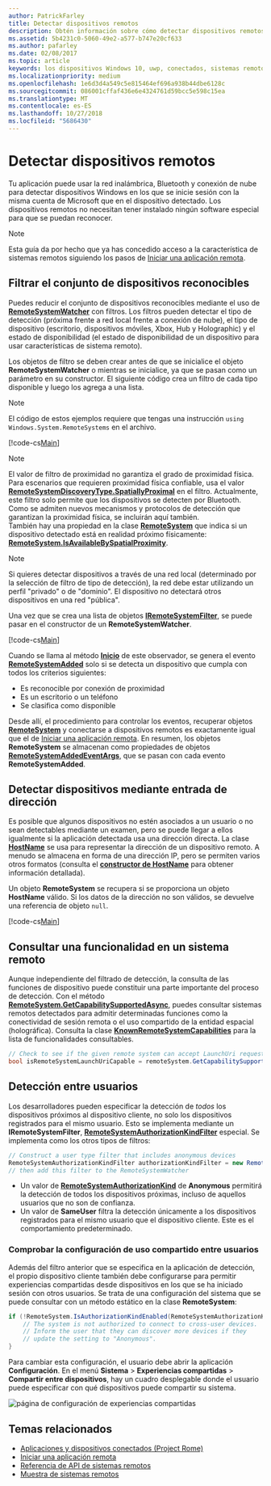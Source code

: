 ```yaml
---
author: PatrickFarley
title: Detectar dispositivos remotos
description: Obtén información sobre cómo detectar dispositivos remotos desde tu aplicación con Project Rome.
ms.assetid: 5b4231c0-5060-49e2-a577-b747e20cf633
ms.author: pafarley
ms.date: 02/08/2017
ms.topic: article
keywords: los dispositivos Windows 10, uwp, conectados, sistemas remotos, Roma, proyecto rome
ms.localizationpriority: medium
ms.openlocfilehash: 1e6d3d4a549c5e815464ef696a938b44dbe6128c
ms.sourcegitcommit: 086001cffaf436e6e4324761d59bcc5e598c15ea
ms.translationtype: MT
ms.contentlocale: es-ES
ms.lasthandoff: 10/27/2018
ms.locfileid: "5686430"
---
```

# <a name="discover-remote-devices"></a>Detectar dispositivos remotos
Tu aplicación puede usar la red inalámbrica, Bluetooth y conexión de nube para detectar dispositivos Windows en los que se inicie sesión con la misma cuenta de Microsoft que en el dispositivo detectado. Los dispositivos remotos no necesitan tener instalado ningún software especial para que se puedan reconocer.

> [!NOTE]
> Esta guía da por hecho que ya has concedido acceso a la característica de sistemas remotos siguiendo los pasos de [Iniciar una aplicación remota](launch-a-remote-app.md).

## <a name="filter-the-set-of-discoverable-devices"></a>Filtrar el conjunto de dispositivos reconocibles
Puedes reducir el conjunto de dispositivos reconocibles mediante el uso de [**RemoteSystemWatcher**](https://msdn.microsoft.com/library/windows/apps/Windows.System.RemoteSystems.RemoteSystemWatcher) con filtros. Los filtros pueden detectar el tipo de detección (próxima frente a red local frente a conexión de nube), el tipo de dispositivo (escritorio, dispositivos móviles, Xbox, Hub y Holographic) y el estado de disponibilidad (el estado de disponibilidad de un dispositivo para usar características de sistema remoto).

Los objetos de filtro se deben crear antes de que se inicialice el objeto **RemoteSystemWatcher** o mientras se inicialice, ya que se pasan como un parámetro en su constructor. El siguiente código crea un filtro de cada tipo disponible y luego los agrega a una lista.

> [!NOTE]
> El código de estos ejemplos requiere que tengas una instrucción `using Windows.System.RemoteSystems` en el archivo.

[!code-cs[Main](./code/DiscoverDevices/MainPage.xaml.cs#SnippetMakeFilterList)]

> [!NOTE]
> El valor de filtro de proximidad no garantiza el grado de proximidad física. Para escenarios que requieren proximidad física confiable, usa el valor [**RemoteSystemDiscoveryType.SpatiallyProximal**](https://docs.microsoft.com/uwp/api/windows.system.remotesystems.remotesystemdiscoverytype) en el filtro. Actualmente, este filtro solo permite que los dispositivos se detecten por Bluetooth. Como se admiten nuevos mecanismos y protocolos de detección que garantizan la proximidad física, se incluirán aquí también.  
También hay una propiedad en la clase [**RemoteSystem**](https://msdn.microsoft.com/library/windows/apps/Windows.System.RemoteSystems.RemoteSystem) que indica si un dispositivo detectado está en realidad próximo físicamente: [**RemoteSystem.IsAvailableBySpatialProximity**](https://docs.microsoft.com/uwp/api/Windows.System.RemoteSystems.RemoteSystem.IsAvailableByProximity).

> [!NOTE]
> Si quieres detectar dispositivos a través de una red local (determinado por la selección de filtro de tipo de detección), la red debe estar utilizando un perfil "privado" o de "dominio". El dispositivo no detectará otros dispositivos en una red "pública".

Una vez que se crea una lista de objetos [**IRemoteSystemFilter**](https://msdn.microsoft.com/library/windows/apps/Windows.System.RemoteSystems.IRemoteSystemFilter), se puede pasar en el constructor de un **RemoteSystemWatcher**.

[!code-cs[Main](./code/DiscoverDevices/MainPage.xaml.cs#SnippetCreateWatcher)]

Cuando se llama al método [**Inicio**](https://msdn.microsoft.com/library/windows/apps/Windows.System.RemoteSystems.RemoteSystemWatcher.Start) de este observador, se genera el evento [**RemoteSystemAdded**](https://msdn.microsoft.com/library/windows/apps/Windows.System.RemoteSystems.RemoteSystemWatcher.RemoteSystemAdded) solo si se detecta un dispositivo que cumpla con todos los criterios siguientes:
* Es reconocible por conexión de proximidad
* Es un escritorio o un teléfono
* Se clasifica como disponible

Desde allí, el procedimiento para controlar los eventos, recuperar objetos [**RemoteSystem**](https://msdn.microsoft.com/library/windows/apps/Windows.System.RemoteSystems.RemoteSystem) y conectarse a dispositivos remotos es exactamente igual que el de [Iniciar una aplicación remota](launch-a-remote-app.md). En resumen, los objetos **RemoteSystem** se almacenan como propiedades de objetos [**RemoteSystemAddedEventArgs**](https://msdn.microsoft.com/library/windows/apps/Windows.System.RemoteSystems.RemoteSystemAddedEventArgs), que se pasan con cada evento **RemoteSystemAdded**.

## <a name="discover-devices-by-address-input"></a>Detectar dispositivos mediante entrada de dirección
Es posible que algunos dispositivos no estén asociados a un usuario o no sean detectables mediante un examen, pero se puede llegar a ellos igualmente si la aplicación detectada usa una dirección directa. La clase [**HostName**](https://msdn.microsoft.com/library/windows/apps/windows.networking.hostname.aspx) se usa para representar la dirección de un dispositivo remoto. A menudo se almacena en forma de una dirección IP, pero se permiten varios otros formatos (consulta el [**constructor de HostName**](https://msdn.microsoft.com/library/windows/apps/br207118.aspx) para obtener información detallada).

Un objeto **RemoteSystem** se recupera si se proporciona un objeto **HostName** válido. Si los datos de la dirección no son válidos, se devuelve una referencia de objeto `null`.

[!code-cs[Main](./code/DiscoverDevices/MainPage.xaml.cs#SnippetFindByHostName)]

## <a name="querying-a-capability-on-a-remote-system"></a>Consultar una funcionalidad en un sistema remoto

Aunque independiente del filtrado de detección, la consulta de las funciones de dispositivo puede constituir una parte importante del proceso de detección. Con el método [**RemoteSystem.GetCapabilitySupportedAsync**](https://docs.microsoft.com/uwp/api/windows.system.remotesystems.remotesystem.GetCapabilitySupportedAsync), puedes consultar sistemas remotos detectados para admitir determinadas funciones como la conectividad de sesión remota o el uso compartido de la entidad espacial (holográfica). Consulta la clase [**KnownRemoteSystemCapabilities**](https://docs.microsoft.com/uwp/api/windows.system.remotesystems.knownremotesystemcapabilities) para la lista de funcionalidades consultables.

```csharp
// Check to see if the given remote system can accept LaunchUri requests
bool isRemoteSystemLaunchUriCapable = remoteSystem.GetCapabilitySupportedAsync(KnownRemoteSystemCapabilities.LaunchUri);
```

## <a name="cross-user-discovery"></a>Detección entre usuarios

Los desarrolladores pueden especificar la detección de _todos_ los dispositivos próximos al dispositivo cliente, no solo los dispositivos registrados para el mismo usuario. Esto se implementa mediante un **IRemoteSystemFilter**, [**RemoteSystemAuthorizationKindFilter**](https://docs.microsoft.com/uwp/api/windows.system.remotesystems.remotesystemauthorizationkindfilter) especial. Se implementa como los otros tipos de filtros:

```csharp
// Construct a user type filter that includes anonymous devices
RemoteSystemAuthorizationKindFilter authorizationKindFilter = new RemoteSystemAuthorizationKindFilter(RemoteSystemAuthorizationKind.Anonymous);
// then add this filter to the RemoteSystemWatcher
```

* Un valor de [**RemoteSystemAuthorizationKind**](https://docs.microsoft.com/uwp/api/windows.system.remotesystems.remotesystemauthorizationkind) de **Anonymous** permitirá la detección de todos los dispositivos próximas, incluso de aquellos usuarios que no son de confianza.
* Un valor de **SameUser** filtra la detección únicamente a los dispositivos registrados para el mismo usuario que el dispositivo cliente. Este es el comportamiento predeterminado.

### <a name="checking-the-cross-user-sharing-settings"></a>Comprobar la configuración de uso compartido entre usuarios

Además del filtro anterior que se especifica en la aplicación de detección, el propio dispositivo cliente también debe configurarse para permitir experiencias compartidas desde dispositivos en los que se ha iniciado sesión con otros usuarios. Se trata de una configuración del sistema que se puede consultar con un método estático en la clase **RemoteSystem**:

```csharp
if (!RemoteSystem.IsAuthorizationKindEnabled(RemoteSystemAuthorizationKind.Anonymous)) {
    // The system is not authorized to connect to cross-user devices. 
    // Inform the user that they can discover more devices if they
    // update the setting to "Anonymous".
}
```

Para cambiar esta configuración, el usuario debe abrir la aplicación **Configuración**. En el menú **Sistema** > **Experiencias compartidas** > **Compartir entre dispositivos**, hay un cuadro desplegable donde el usuario puede especificar con qué dispositivos puede compartir su sistema.

![página de configuración de experiencias compartidas](images/shared-experiences-settings.png)

## <a name="related-topics"></a>Temas relacionados
* [Aplicaciones y dispositivos conectados (Project Rome)](connected-apps-and-devices.md)
* [Iniciar una aplicación remota](launch-a-remote-app.md)
* [Referencia de API de sistemas remotos](https://msdn.microsoft.com/library/windows/apps/Windows.System.RemoteSystems)
* [Muestra de sistemas remotos](https://github.com/Microsoft/Windows-universal-samples/tree/dev/Samples/RemoteSystems)
